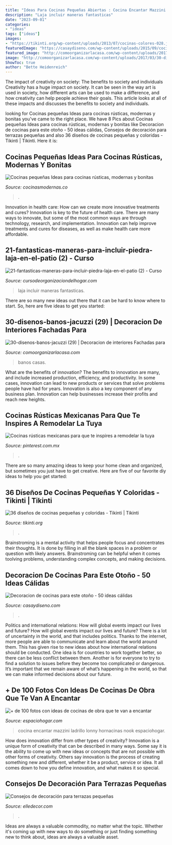 ```yaml
---
title: "Ideas Para Cocinas Pequeñas Abiertas : Cocina Encantar Mazzini Ladrillo Lonny Hornacinas Nook Espaciohogar"
description: "Laja incluir maneras fantasticas"
date: "2023-09-01"
categories:
- "ideas"
tags: ["ideas"]
images:
- "https://tikinti.org/wp-content/uploads/2013/07/cocinas-colores-028.jpg"
featuredImage: "https://casaydiseno.com/wp-content/uploads/2015/09/cocina.decoracion.otoño.hojas_.jpg"
featured_image: "http://comoorganizarlacasa.com/wp-content/uploads/2017/03/30-disenos-banos-jacuzzi-29.jpg"
image: "http://comoorganizarlacasa.com/wp-content/uploads/2017/03/30-disenos-banos-jacuzzi-29.jpg"
ShowToc: true
author: "Bette Heidenreich"
---
```



The impact of creativity on society: The benefits to society and individuals
Creativity has a huge impact on society. It can be seen in the way art is used in society, how different arts can be used to make a difference, and how creativity can help people achieve their goals. This article looks at all of these impacts and discusses the benefits to society and individuals.

	

		
looking for Cocinas pequeñas Ideas para cocinas rústicas, modernas y bonitas you've came to the right place. We have 8 Pics about Cocinas pequeñas Ideas para cocinas rústicas, modernas y bonitas like Decoracion de cocinas para este otoño - 50 ideas cálidas, Consejos de decoración para terrazas pequeñas and also 36 diseños de cocinas pequeñas y coloridas - Tikinti | Tikinti. Here it is:
		
    
## Cocinas Pequeñas Ideas Para Cocinas Rústicas, Modernas Y Bonitas

<img loading=lazy src="http://cocinasmodernas.co/wp-content/uploads/2015/10/cocina-rustica-de-madera-azul.jpg" onerror="this.onerror=null;this.src='https://tse3.mm.bing.net/th?id=OIP.Q6JseC1ObpdnGsKrbHLRhAHaJ4&amp;pid=15.1';" alt="Cocinas pequeñas Ideas para cocinas rústicas, modernas y bonitas">

_Source: cocinasmodernas.co_

>. 

	

Innovation in health care: How can we create more innovative treatments and cures?
Innovation is key to the future of health care. There are many ways to innovate, but some of the most common ways are through technology, research, and implementation. Innovation can help improve treatments and cures for diseases, as well as make health care more affordable.

    
## 21-fantasticas-maneras-para-incluir-piedra-laja-en-el-patio (2) - Curso

<img loading=lazy src="https://cursodeorganizaciondelhogar.com/wp-content/uploads/2017/03/21-fantasticas-maneras-para-incluir-piedra-laja-en-el-patio-2.jpg" onerror="this.onerror=null;this.src='https://tse2.mm.bing.net/th?id=OIP.xEaf3gAD2RqJCEHgjHayrQHaKA&amp;pid=15.1';" alt="21-fantasticas-maneras-para-incluir-piedra-laja-en-el-patio (2) - Curso">

_Source: cursodeorganizaciondelhogar.com_

>laja incluir maneras fantasticas. 

	

There are so many new ideas out there that it can be hard to know where to start. So, here are five ideas to get you started: 

    
## 30-disenos-banos-jacuzzi (29) | Decoracion De Interiores Fachadas Para

<img loading=lazy src="http://comoorganizarlacasa.com/wp-content/uploads/2017/03/30-disenos-banos-jacuzzi-29.jpg" onerror="this.onerror=null;this.src='https://tse2.mm.bing.net/th?id=OIP.VyzCn9EK8YeSwZyuHSRRYgHaJ5&amp;pid=15.1';" alt="30-disenos-banos-jacuzzi (29) | Decoracion de interiores Fachadas para">

_Source: comoorganizarlacasa.com_

>banos casas. 

	

What are the benefits of innovation?
The benefits to innovation are many, and include increased production, efficiency, and productivity. In some cases, innovation can lead to new products or services that solve problems people have had for years. Innovation is also a key component of any business plan. Innovation can help businesses increase their profits and reach new heights.

    
## Cocinas Rústicas Mexicanas Para Que Te Inspires A Remodelar La Tuya

<img loading=lazy src="https://i.pinimg.com/736x/c1/cb/34/c1cb34d331393587d9dde5cc63bc1f38.jpg" onerror="this.onerror=null;this.src='https://tse4.mm.bing.net/th?id=OIP.f53xUM_LUl43tOZej24-egHaNK&amp;pid=15.1';" alt="Cocinas rústicas mexicanas para que te inspires a remodelar la tuya">

_Source: pinterest.com.mx_

>. 

	

There are so many amazing ideas to keep your home clean and organized, but sometimes you just have to get creative. Here are five of our favorite diy ideas to help you get started: 

    
## 36 Diseños De Cocinas Pequeñas Y Coloridas - Tikinti | Tikinti

<img loading=lazy src="https://tikinti.org/wp-content/uploads/2013/07/cocinas-colores-028.jpg" onerror="this.onerror=null;this.src='https://tse1.mm.bing.net/th?id=OIP.Fs6Owg_JX1K92T5Bsrhb8gHaI8&amp;pid=15.1';" alt="36 diseños de cocinas pequeñas y coloridas - Tikinti | Tikinti">

_Source: tikinti.org_

>. 

	

Brainstroming is a mental activity that helps people focus and concentrates their thoughts. It is done by filling in all the blank spaces in a problem or question with likely answers. Brainstroming can be helpful when it comes toolving problems, understanding complex concepts, and making decisions.

    
## Decoracion De Cocinas Para Este Otoño - 50 Ideas Cálidas

<img loading=lazy src="https://casaydiseno.com/wp-content/uploads/2015/09/cocina.decoracion.otoño.hojas_.jpg" onerror="this.onerror=null;this.src='https://tse4.mm.bing.net/th?id=OIP.cjVbfwVz-rVorR2z0qsRkwHaFj&amp;pid=15.1';" alt="Decoracion de cocinas para este otoño - 50 ideas cálidas">

_Source: casaydiseno.com_

>. 

	

Politics and international relations: How will global events impact our lives and future?
How will global events impact our lives and future? There is a lot of uncertainty in the world, and that includes politics. Thanks to the internet, more people are able to communicate and learn about the world around them. This has given rise to new ideas about how international relations should be conducted. 
One idea is for countries to work together better, so there can be less conflict between them. Another is for everyone to try to find a solution to issues before they become too complicated or dangerous. It’s important that we remain aware of what’s happening in the world, so that we can make informed decisions about our future.

    
## + De 100 Fotos Con Ideas De Cocinas De Obra Que Te Van A Encantar

<img loading=lazy src="http://espaciohogar.com/wp-content/uploads/2016/04/fotos-con-ideas-de-cocinas-de-obra-que-te-van-a-encantar-cocina-pared-piedra.jpg" onerror="this.onerror=null;this.src='https://tse2.mm.bing.net/th?id=OIP.tf2GGH6umJ_jeZK5Kg0W9wHaKx&amp;pid=15.1';" alt="+ de 100 fotos con ideas de cocinas de obra que te van a encantar">

_Source: espaciohogar.com_

>cocina encantar mazzini ladrillo lonny hornacinas nook espaciohogar. 

	

How does innovation differ from other types of creativity?
Innovation is a unique form of creativity that can be described in many ways. Some say it is the ability to come up with new ideas or concepts that are not possible with other forms of creativity. Others say innovation is the process of creating something new and different, whether it be a product, service or idea. It all comes down to how you define innovation, and what makes it so special.

    
## Consejos De Decoración Para Terrazas Pequeñas

<img loading=lazy src="https://hips.hearstapps.com/hmg-prod.s3.amazonaws.com/images/terrazas-pequen-as-ikea-1524239410.jpg?crop=1.00xw:0.807xh;0,0.107xh&amp;resize=480:*" onerror="this.onerror=null;this.src='https://tse3.mm.bing.net/th?id=OIP.6tCcRSXJeKEim_0KCKFrvQHaIR&amp;pid=15.1';" alt="Consejos de decoración para terrazas pequeñas">

_Source: elledecor.com_

>. 

	

Ideas are always a valuable commodity, no matter what the topic. Whether it's coming up with new ways to do something or just finding something new to think about, ideas are always a valuable asset.

